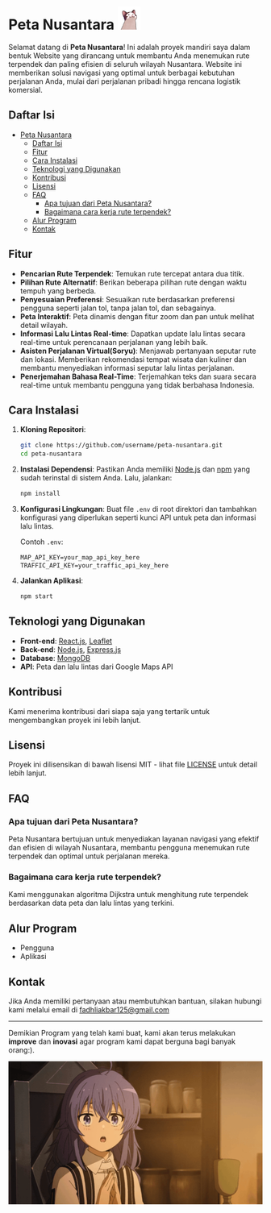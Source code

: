 # Peta Nusantara <img src="./src/assets/images/Cat.gif" alt="KON Group Gif" height="45px">

Selamat datang di **Peta Nusantara**! Ini adalah proyek mandiri saya dalam bentuk Website yang dirancang untuk membantu Anda menemukan rute terpendek dan paling efisien di seluruh wilayah Nusantara.
Website ini memberikan solusi navigasi yang optimal untuk berbagai kebutuhan perjalanan Anda, mulai dari perjalanan pribadi hingga rencana logistik komersial.

## Daftar Isi

- [Peta Nusantara ](#peta-nusantara-)
  - [Daftar Isi](#daftar-isi)
  - [Fitur](#fitur)
  - [Cara Instalasi](#cara-instalasi)
  - [Teknologi yang Digunakan](#teknologi-yang-digunakan)
  - [Kontribusi](#kontribusi)
  - [Lisensi](#lisensi)
  - [FAQ](#faq)
    - [Apa tujuan dari Peta Nusantara?](#apa-tujuan-dari-peta-nusantara)
    - [Bagaimana cara kerja rute terpendek?](#bagaimana-cara-kerja-rute-terpendek)
  - [Alur Program](#alur-program)
  - [Kontak](#kontak)

## Fitur

- **Pencarian Rute Terpendek**: Temukan rute tercepat antara dua titik.
- **Pilihan Rute Alternatif**: Berikan beberapa pilihan rute dengan waktu tempuh yang berbeda.
- **Penyesuaian Preferensi**: Sesuaikan rute berdasarkan preferensi pengguna seperti jalan tol, tanpa jalan tol, dan sebagainya.
- **Peta Interaktif**: Peta dinamis dengan fitur zoom dan pan untuk melihat detail wilayah.
- **Informasi Lalu Lintas Real-time**: Dapatkan update lalu lintas secara real-time untuk perencanaan perjalanan yang lebih baik.
- **Asisten Perjalanan Virtual(Soryu)**: Menjawab pertanyaan seputar rute dan lokasi. Memberikan rekomendasi tempat wisata dan kuliner dan membantu menyediakan informasi seputar lalu lintas perjalanan.
- **Penerjemahan Bahasa Real-Time**: Terjemahkan teks dan suara secara real-time untuk membantu pengguna yang tidak berbahasa Indonesia.

## Cara Instalasi

1. **Kloning Repositori**:

   ```bash
   git clone https://github.com/username/peta-nusantara.git
   cd peta-nusantara
   ```

2. **Instalasi Dependensi**:
   Pastikan Anda memiliki [Node.js](https://nodejs.org/) dan [npm](https://www.npmjs.com/) yang sudah terinstal di sistem Anda. Lalu, jalankan:

   ```bash
   npm install
   ```

3. **Konfigurasi Lingkungan**:
   Buat file `.env` di root direktori dan tambahkan konfigurasi yang diperlukan seperti kunci API untuk peta dan informasi lalu lintas.

   Contoh `.env`:

   ```env
   MAP_API_KEY=your_map_api_key_here
   TRAFFIC_API_KEY=your_traffic_api_key_here
   ```

4. **Jalankan Aplikasi**:
   ```bash
   npm start
   ```

## Teknologi yang Digunakan

- **Front-end**: [React.js](https://reactjs.org/), [Leaflet](https://leafletjs.com/)
- **Back-end**: [Node.js](https://nodejs.org/), [Express.js](https://expressjs.com/)
- **Database**: [MongoDB](https://www.mongodb.com/)
- **API**: Peta dan lalu lintas dari Google Maps API

## Kontribusi

Kami menerima kontribusi dari siapa saja yang tertarik untuk mengembangkan proyek ini lebih lanjut.

## Lisensi

Proyek ini dilisensikan di bawah lisensi MIT - lihat file [LICENSE](LICENSE) untuk detail lebih lanjut.

## FAQ

### Apa tujuan dari Peta Nusantara?

Peta Nusantara bertujuan untuk menyediakan layanan navigasi yang efektif dan efisien di wilayah Nusantara, membantu pengguna menemukan rute terpendek dan optimal untuk perjalanan mereka.

### Bagaimana cara kerja rute terpendek?

Kami menggunakan algoritma Dijkstra untuk menghitung rute terpendek berdasarkan data peta dan lalu lintas yang terkini.

## Alur Program

- Pengguna
- Aplikasi

## Kontak

<p>Jika Anda memiliki pertanyaan atau membutuhkan
bantuan, silakan hubungi kami melalui email di
<a href="mailto:fadhliakbar125@gmail.com">fadhliakbar125@gmail.com</a>
</p>

---

<p>
Demikian Program yang telah kami buat, kami akan terus melakukan <b>improve</b> dan <b>inovasi</b> agar program kami dapat berguna bagi banyak orang:).
</p>

<img src="./src/assets/images/roxy-gif.gif" alt="Roxy Top Waifu" >
